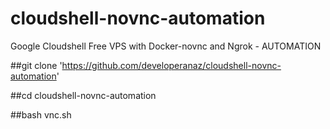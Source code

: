 # cloudshell-novnc-automation
Google Cloudshell Free VPS with Docker-novnc and Ngrok - AUTOMATION

##git clone 'https://github.com/developeranaz/cloudshell-novnc-automation'

##cd cloudshell-novnc-automation

##bash vnc.sh
